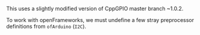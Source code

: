 This uses a slightly modified version of CppGPIO master branch ~1.0.2.

To work with openFrameworks, we must undefine a few stray preprocessor definitions from `ofArduino` (`I2C`).
